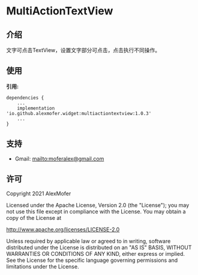 MultiActionTextView
=========

介绍
---

文字可点击TextView，设置文字部分可点击，点击执行不同操作。

使用
---

**引用:**
```
dependencies {
    ...
    implementation 'io.github.alexmofer.widget:multiactiontextview:1.0.3'
    ...
}
```

支持
---

- Gmail: <mailto:moferalex@gmail.com>

许可
---

Copyright 2021 AlexMofer

Licensed under the Apache License, Version 2.0 (the "License");
you may not use this file except in compliance with the License.
You may obtain a copy of the License at

   http://www.apache.org/licenses/LICENSE-2.0

Unless required by applicable law or agreed to in writing, software
distributed under the License is distributed on an "AS IS" BASIS,
WITHOUT WARRANTIES OR CONDITIONS OF ANY KIND, either express or implied.
See the License for the specific language governing permissions and
limitations under the License.
